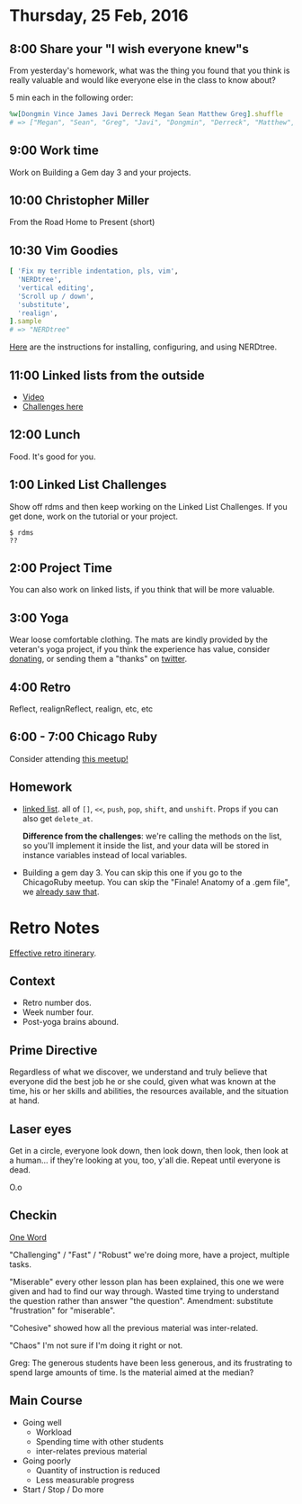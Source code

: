 Thursday, 25 Feb, 2016
======================


8:00 Share your "I wish everyone knew"s
---------------------------------------

From yesterday's homework, what was the thing you found that you
think is really valuable and would like everyone else in the class
to know about?

5 min each in the following order:

```ruby
%w[Dongmin Vince James Javi Derreck Megan Sean Matthew Greg].shuffle
# => ["Megan", "Sean", "Greg", "Javi", "Dongmin", "Derreck", "Matthew", "James", "Vince"]
```


9:00 Work time
--------------

Work on Building a Gem day 3 and your projects.


10:00 Christopher Miller
------------------------

From the Road Home to Present (short)


10:30 Vim Goodies
-----------------

```ruby
[ 'Fix my terrible indentation, pls, vim',
  'NERDtree',
  'vertical editing',
  'Scroll up / down',
  'substitute',
  'realign',
].sample
# => "NERDtree"
```

[Here](https://github.com/CodePlatoon/curriculum/blob/fcbb6056331cf6068fb5b937967bd385625613a5/phase1/vim_nerdtree.md)
are the instructions for installing, configuring, and using NERDtree.


11:00 Linked lists from the outside
-----------------------------------

* [Video](https://vimeo.com/156726608)
* [Challenges here](https://github.com/JoshCheek/linked_list_challenges)


12:00 Lunch
-----------

Food. It's good for you.


1:00 Linked List Challenges
---------------------------

Show off rdms and then keep working on the Linked List Challenges.
If you get done, work on the tutorial or your project.

```
$ rdms
??
```


2:00 Project Time
-----------------

You can also work on linked lists, if you think that will be more valuable.


3:00 Yoga
---------

Wear loose comfortable clothing.
The mats are kindly provided by the veteran's yoga project,
if you think the experience has value, consider [donating](http://www.veteransyogaproject.org/donate.html),
or sending them a "thanks" on [twitter](https://twitter.com/veteransyoga).



4:00 Retro
----------

Reflect, realignReflect, realign, etc, etc


6:00 - 7:00 Chicago Ruby
------------------------

Consider attending [this meetup!](http://www.meetup.com/ChicagoRuby/events/224393434/)


Homework
--------

* [linked list](https://github.com/CodePlatoon/curriculum/blob/master/phase1/linked_list_tdd.md).
  all of `[]`, `<<`, `push`, `pop`, `shift`, and `unshift`.
  Props if you can also get `delete_at`.

  **Difference from the challenges**: we're calling the methods
  on the list, so you'll implement it inside the list,
  and your data will be stored in instance variables instead of
  local variables.
* Building a gem day 3. You can skip this one if you go to the ChicagoRuby meetup.
  You can skip the "Finale! Anatomy of a .gem file",
  we [already saw that](https://vimeo.com/155068252).



Retro Notes
===========

[Effective retro itinerary](https://www.thoughtworks.com/insights/blog/7-step-agenda-effective-retrospective).


Context
-------

* Retro number dos.
* Week number four.
* Post-yoga brains abound.


Prime Directive
---------------

Regardless of what we discover, we understand and truly believe
that everyone did the best job he or she could, given what was
known at the time, his or her skills and abilities,
the resources available, and the situation at hand.


Laser eyes
----------

Get in a circle, everyone look down,
then look down, then look, then look at a human...
if they're looking at you, too, y'all die.
Repeat until everyone is dead.

O.o


Checkin
-------

[One Word](http://www.funretrospectives.com/one-word/)

"Challenging" / "Fast" / "Robust" we're doing more,
have a project, multiple tasks.

"Miserable" every other lesson plan has been explained,
this one we were given and had to find our way through.
Wasted time trying to understand the question rather than
answer "the question". Amendment: substitute "frustration"
for "miserable".

"Cohesive" showed how all the previous material was inter-related.

"Chaos" I'm not sure if I'm doing it right or not.

Greg: The generous students have been less generous,
and its frustrating to spend large amounts of time.
Is the material aimed at the median?


Main Course
-----------

* Going well
  * Workload
  * Spending time with other students
  * inter-relates previous material
* Going poorly
  * Quantity of instruction is reduced
  * Less measurable progress
* Start / Stop / Do more

